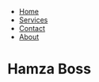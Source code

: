 <!DOCTYPE html>
<html>
<head>
	<title>Test</title>
	<link rel="stylesheet" type="text/css" href="style.css">
	<link rel="icon" type="image/png" href="2.png">
</head>
<body>
	<ul>
  		<li><a class="active" href="#home">Home</a></li>
  		<li><a href="#service">Services</a></li>
  		<li><a href="#contact">Contact</a></li>
 		<li><a href="#about">About</a></li>
	</ul>
	<div id="hy">
		<h1>Hamza Boss</h1>
	</div>

</body>
</html>
